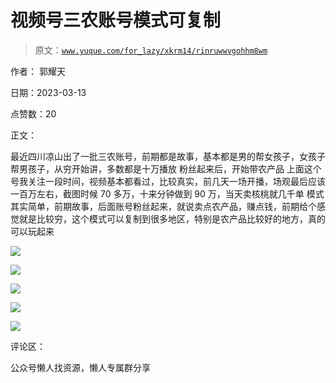 # 视频号三农账号模式可复制

> 原文：[`www.yuque.com/for_lazy/xkrm14/rinruwwvgohhm8wm`](https://www.yuque.com/for_lazy/xkrm14/rinruwwvgohhm8wm)



作者： 郭耀天



日期：2023-03-13



点赞数：20

<ne-hole id="uc30124eb" data-lake-id="uc30124eb">

正文：



最近四川凉山出了一批三农账号，前期都是故事，基本都是男的帮女孩子，女孩子帮男孩子，从穷开始讲，多数都是十万播放 粉丝起来后，开始带农产品 上面这个号我关注一段时间，视频基本都看过，比较真实，前几天一场开播，场观最后应该一百万左右，截图时候 70 多万，十来分钟做到 90 万，当天卖核桃就几千单 模式其实简单，前期故事，后面账号粉丝起来，就说卖点农产品，赚点钱，前期给个感觉就是比较穷，这个模式可以复制到很多地区，特别是农产品比较好的地方，真的可以玩起来



![](img/fe333578e8fb298aa2267d670c0bf5e1.png)



![](img/10ce78d1638cf7cf114277dc1d318a68.png)



![](img/4ef526e3d23a9eef2c3eb1d9f82a4b97.png)



![](img/ed10759553a6ba6266bd06cdd23ce254.png)



![](img/0a319ad24a2d87cc94dc541a91a7418e.png)

<ne-hole id="ua4162cdb" data-lake-id="ua4162cdb">

评论区：

<ne-hole id="uce24cb73" data-lake-id="uce24cb73">

公众号懒人找资源，懒人专属群分享

</ne-hole></ne-hole></ne-hole>